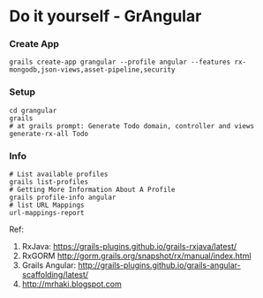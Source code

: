 Do it yourself - GrAngular
==========================

### Create App
```
grails create-app grangular --profile angular --features rx-mongodb,json-views,asset-pipeline,security
```
 
### Setup
```
cd grangular
grails 
# at grails prompt: Generate Todo domain, controller and views
generate-rx-all Todo
```


### Info 
```
# List available profiles
grails list-profiles
# Getting More Information About A Profile
grails profile-info angular
# list URL Mappings
url-mappings-report
```


Ref:
1. RxJava: https://grails-plugins.github.io/grails-rxjava/latest/
2. RxGORM http://gorm.grails.org/snapshot/rx/manual/index.html
3. Grails Angular:  http://grails-plugins.github.io/grails-angular-scaffolding/latest/
4. http://mrhaki.blogspot.com


